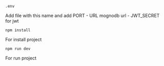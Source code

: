 ```
.env
```
Add file with this name
and add PORT - URL mognodb url - JWT_SECRET for jwt

```
npm install
```
For install project

```
npm run dev
```

For run project
